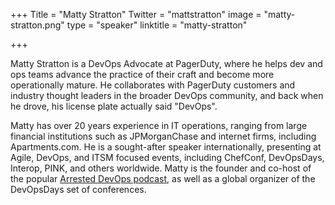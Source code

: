 +++
Title = "Matty Stratton"
Twitter = "mattstratton"
image = "matty-stratton.png"
type = "speaker"
linktitle = "matty-stratton"

+++

Matty Stratton is a DevOps Advocate at PagerDuty, where he helps dev and ops teams advance the practice of their craft and become more operationally mature. He collaborates with PagerDuty customers and industry thought leaders in the broader DevOps community, and back when he drove, his license plate actually said "DevOps".

Matty has over 20 years experience in IT operations, ranging from large financial institutions such as JPMorganChase and internet firms, including Apartments.com. He is a sought-after speaker internationally, presenting at Agile, DevOps, and ITSM focused events, including ChefConf, DevOpsDays, Interop, PINK, and others worldwide. Matty is the founder and co-host of the popular [Arrested DevOps podcast](https://www.arresteddevops.com/), as well as a global organizer of the DevOpsDays set of conferences.
